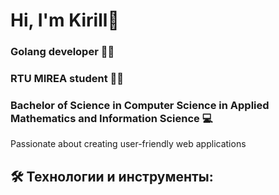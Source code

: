 # Hi, I'm Kirill👋

### Golang developer 👨‍💻

### RTU MIREA student 👨‍🎓
### Bachelor of Science in Computer Science in Applied Mathematics and Information Science 💻

Passionate about creating user-friendly web applications

## 🛠️ Технологии и инструменты:
